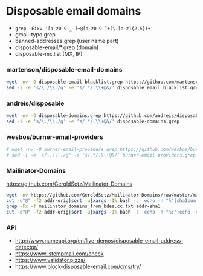 # Disposable email domains

- `grep -Eixv '[a-z0-9._-]+@[a-z0-9-]+(\.[a-z]{2,5})+'`
- gmail-typo.grep
- banned-addresses.grep (user name part)
- disposable-email/*.grep (domain)
- disposable-mx.list (MX, IP)

### martenson/disposable-email-domains

```bash
wget -nv -O disposable-email-blacklist.grep https://github.com/martenson/disposable-email-domains/raw/master/disposable_email_blacklist.conf
sed -i -e 's/\./\\./g' -e 's/.*/.\\+@&/' disposable_email_blacklist.grep
```

### andreis/disposable

```bash
wget -nv -O disposable-domains.grep https://github.com/andreis/disposable/raw/master/domains.txt
sed -i -e 's/\./\\./g' -e 's/.*/.\\+@&/' disposable-domains.grep
```

### wesbos/burner-email-providers

```bash
# wget -nv -O burner-email-providers.grep https://github.com/wesbos/burner-email-providers/raw/master/emails.txt
# sed -i -e 's/\./\\./g' -e 's/.*/.\\+@&/' burner-email-providers.grep
```

### Mailinator-Domains

https://github.com/GeroldSetz/Mailinator-Domains

```bash
wget -nv https://github.com/GeroldSetz/Mailinator-Domains/raw/master/mailinator_domains_from_bdea.cc.txt
cut -d"@" -f2 addr-orig|sort -u|xargs -I% bash -c 'echo -n "%"|sha1sum -'|cut -d" " -f1 > addr-sha1
grep -Fx -f mailinator_domains_from_bdea.cc.txt addr-sha1
cut -d"@" -f2 addr-orig|sort -u|xargs -I% bash -c 'echo -n "%:";echo -n "%"|sha1sum -'|grep -F :$SHA1
```

### API

- http://www.nameapi.org/en/live-demos/disposable-email-address-detector/
- https://www.istempmail.com/check
- https://www.validator.pizza/
- https://www.block-disposable-email.com/cms/try/

